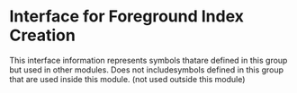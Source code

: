 
# Interface for Foreground Index Creation
This interface information represents symbols thatare defined in this group but used in other modules.  Does not includesymbols defined in this group that are used inside this module.
(not used outside this module)
